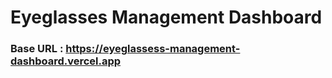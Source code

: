 # Eyeglasses Management Dashboard

### Base URL : https://eyeglassess-management-dashboard.vercel.app
